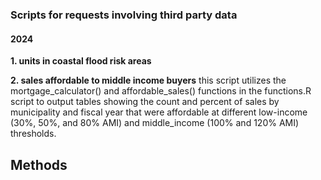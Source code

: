 ### Scripts for requests involving third party data

#### 2024


__1. units in coastal flood risk areas__  

__2. sales affordable to middle income buyers__ 
  this script utilizes the mortgage_calculator() and affordable_sales() functions in the functions.R script to output tables showing the count and percent of sales by municipality and fiscal year that were affordable at different low-income (30%, 50%, and 80% AMI) and middle_income (100% and 120% AMI) thresholds.


## Methods 


